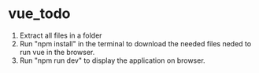 # vue_todo
1. Extract all files in a folder
2. Run "npm install" in the terminal to download the needed files neded to run vue in the browser.
3. Run "npm run dev" to display the application on browser.
